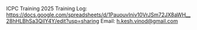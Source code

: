 ICPC Training 2025
Training Log: https://docs.google.com/spreadsheets/d/1PauouvIniv10VrJSm72JX8aWH__28hHLBhSa3QiIY4Y/edit?usp=sharing
Email: h.kesh.vinod@gmail.com

